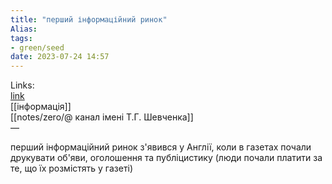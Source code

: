 ```yaml
---
title: "перший інформаційний ринок"
Alias: 
tags:
- green/seed
date: 2023-07-24 14:57
---
```

Links:  
[link](https://youtu.be/Hz6vSruunK0?t=1067)  
[[інформація]]  
[[notes/zero/@ канал імені Т.Г. Шевченка]]  
—

перший інформаційний ринок з'явився у Англії, коли в газетах почали друкувати об'яви, оголошення та публіцистику (люди почали платити за те, що їх розмістять у газеті) 